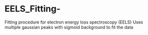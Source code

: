 # EELS_Fitting-
Fitting procedure for electron energy loss spectroscopy (EELS)
Uses multiple gaussian peaks with sigmoid background to fit the data
